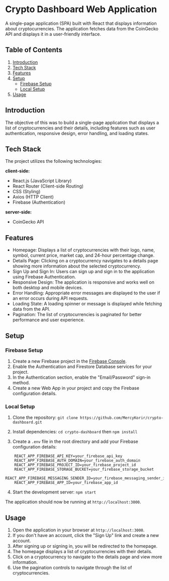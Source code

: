 # Crypto Dashboard Web Application

A single-page application (SPA) built with React that displays information about cryptocurrencies. The application fetches data from the CoinGecko API and displays it in a user-friendly interface.

## Table of Contents

1. [Introduction](#introduction)
2. [Tech Stack](#tech-stack)
3. [Features](#features)
4. [Setup](#setup) 
    - [Firebase Setup](#firebase-setup)
    - [Local Setup](#local-setup)
5. [Usage](#usage)

## Introduction

The objective of this was to build a single-page application that displays a list of cryptocurrencies and their details, including features such as user authentication, responsive design, error handling, and loading states.

## Tech Stack

The project utilizes the following technologies:

**client-side:**

- React.js (JavaScript Library)
- React Router (Client-side Routing)
- CSS (Styling)
- Axios (HTTP Client)
- Firebase (Authentication)

**server-side:**

- CoinGecko API

## Features

- Homepage: Displays a list of cryptocurrencies with their logo, name, symbol, current price, market cap, and 24-hour percentage change.
- Details Page: Clicking on a cryptocurrency navigates to a details page showing more information about the selected cryptocurrency.
- Sign Up and Sign In: Users can sign up and sign in to the application using Firebase Authentication.
- Responsive Design: The application is responsive and works well on both desktop and mobile devices.
- Error Handling: Appropriate error messages are displayed to the user if an error occurs during API requests.
- Loading State: A loading spinner or message is displayed while fetching data from the API.
- Pagination: The list of cryptocurrencies is paginated for better performance and user experience.

## Setup

### Firebase Setup

1. Create a new Firebase project in the [Firebase Console](https://console.firebase.google.com/).
2. Enable the Authentication and Firestore Database services for your project.
3. In the Authentication section, enable the "Email/Password" sign-in method.
4. Create a new Web App in your project and copy the Firebase configuration details.

### Local Setup

1. Clone the repository:
   `git clone https://github.com/MercyKorir/crypto-dashboard.git`

2. Install dependencies:
   `cd crypto-dashboard` then `npm install`

3. Create a `.env` file in the root directory and add your Firebase configuration details:

```
    REACT_APP_FIREBASE_API_KEY=your_firebase_api_key
    REACT_APP_FIREBASE_AUTH_DOMAIN=your_firebase_auth_domain
    REACT_APP_FIREBASE_PROJECT_ID=your_firebase_project_id
    REACT_APP_FIREBASE_STORAGE_BUCKET=your_firebase_storage_bucket
    REACT_APP_FIREBASE_MESSAGING_SENDER_ID=your_firebase_messaging_sender_id
    REACT_APP_FIREBASE_APP_ID=your_firebase_app_id
```

4. Start the development server:
    `npm start`

The application should now be running at `http://localhost:3000`.

## Usage

1. Open the application in your browser at `http://localhost:3000`.
2. If you don't have an account, click the "Sign Up" link and create a new account.
3. After signing up or signing in, you will be redirected to the homepage.
4. The homepage displays a list of cryptocurrencies with their details.
5. Click on a cryptocurrency to navigate to the details page and view more information.
6. Use the pagination controls to navigate through the list of cryptocurrencies.
